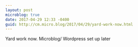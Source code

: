 ```yaml
---
layout: post
microblog: true
date: 2017-04-29 12:33 -0400
guid: http://cm.micro.blog/2017/04/29/yard-work-now.html
---
```

Yard work now. Microblog/ Wordpress set up later
